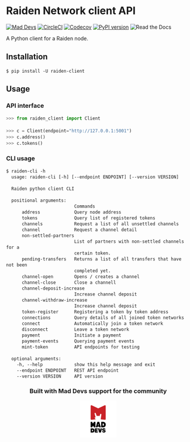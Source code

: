 # Raiden Network client API
[![Mad Devs](https://mdbadge.glitch.me/mdrw.svg)](https://maddevs.io)
[![CircleCI](https://circleci.com/gh/maddevsio/raiden-client-python.svg?style=svg)](https://circleci.com/gh/maddevsio/raiden-client-python)
[![Codecov](https://img.shields.io/codecov/c/github/maddevsio/raiden-client-python)](https://codecov.io/gh/maddevsio/raiden-client-python)
[![PyPI version](https://badge.fury.io/py/raiden-client.svg)](https://badge.fury.io/py/raiden-client)
![Read the Docs](https://img.shields.io/readthedocs/raiden-client-python)

A Python client for a Raiden node.

## Installation

```
$ pip install -U raiden-client
```

## Usage

### API interface
```python
>>> from raiden_client import Client

>>> c = Client(endpoint="http://127.0.0.1:5001")
>>> c.address()
>>> c.tokens()
```

### CLI usage

```shell
$ raiden-cli -h
  usage: raiden-cli [-h] [--endpoint ENDPOINT] [--version VERSION]

  Raiden python client CLI

  positional arguments:
                          Commands
      address             Query node address
      tokens              Query list of registered tokens
      channels            Request a list of all unsettled channels
      channel             Request a channel detail
      non-settled-partners
                          List of partners with non-settled channels for a
                          certain token.
      pending-transfers   Returns a list of all transfers that have not been
                          completed yet.
      channel-open        Opens / creates a channel
      channel-close       Close a channell
      channel-deposit-increase
                          Increase channel deposit
      channel-withdraw-increase
                          Increase channel deposit
      token-register      Registering a token by token address
      connections         Query details of all joined token networks
      connect             Automatically join a token network
      disconnect          Leave a token network
      payment             Initiate a payment
      payment-events      Querying payment events
      mint-token          API endpoints for testing

  optional arguments:
    -h, --help            show this help message and exit
    --endpoint ENDPOINT   REST API endpoint
    --version VERSION     API version

```

<div align="center">
    <h3>Built with Mad Devs support for the community</h3>
    <a href="https://maddevs.io"><img height="100px" src ="docs/md-logo.png" /></a>
</div>
